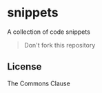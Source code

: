# snippets

A collection of code snippets

> Don't fork this repository

## License

The Commons Clause

